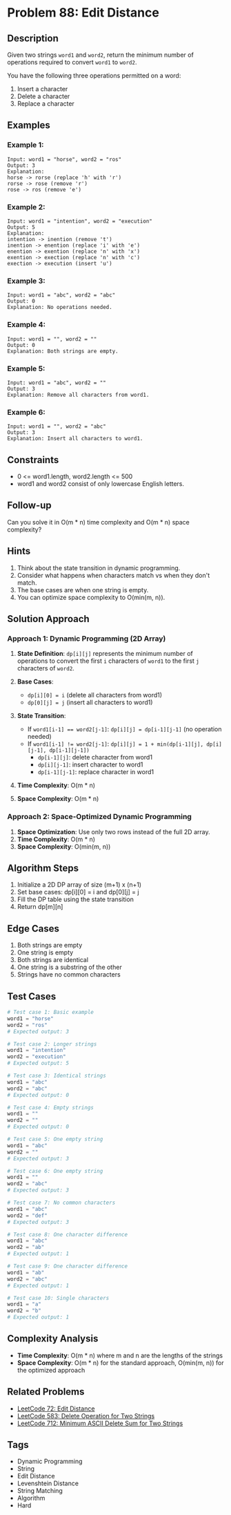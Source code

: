 # Problem 88: Edit Distance

## Description

Given two strings `word1` and `word2`, return the minimum number of operations required to convert `word1` to `word2`.

You have the following three operations permitted on a word:

1. Insert a character
2. Delete a character
3. Replace a character

## Examples

### Example 1:
```
Input: word1 = "horse", word2 = "ros"
Output: 3
Explanation: 
horse -> rorse (replace 'h' with 'r')
rorse -> rose (remove 'r')
rose -> ros (remove 'e')
```

### Example 2:
```
Input: word1 = "intention", word2 = "execution"
Output: 5
Explanation: 
intention -> inention (remove 't')
inention -> enention (replace 'i' with 'e')
enention -> exention (replace 'n' with 'x')
exention -> exection (replace 'n' with 'c')
exection -> execution (insert 'u')
```

### Example 3:
```
Input: word1 = "abc", word2 = "abc"
Output: 0
Explanation: No operations needed.
```

### Example 4:
```
Input: word1 = "", word2 = ""
Output: 0
Explanation: Both strings are empty.
```

### Example 5:
```
Input: word1 = "abc", word2 = ""
Output: 3
Explanation: Remove all characters from word1.
```

### Example 6:
```
Input: word1 = "", word2 = "abc"
Output: 3
Explanation: Insert all characters to word1.
```

## Constraints

- 0 <= word1.length, word2.length <= 500
- word1 and word2 consist of only lowercase English letters.

## Follow-up

Can you solve it in O(m * n) time complexity and O(m * n) space complexity?

## Hints

1. Think about the state transition in dynamic programming.
2. Consider what happens when characters match vs when they don't match.
3. The base cases are when one string is empty.
4. You can optimize space complexity to O(min(m, n)).

## Solution Approach

### Approach 1: Dynamic Programming (2D Array)

1. **State Definition**: `dp[i][j]` represents the minimum number of operations to convert the first `i` characters of `word1` to the first `j` characters of `word2`.

2. **Base Cases**:
   - `dp[i][0] = i` (delete all characters from word1)
   - `dp[0][j] = j` (insert all characters to word1)

3. **State Transition**:
   - If `word1[i-1] == word2[j-1]`: `dp[i][j] = dp[i-1][j-1]` (no operation needed)
   - If `word1[i-1] != word2[j-1]`: `dp[i][j] = 1 + min(dp[i-1][j], dp[i][j-1], dp[i-1][j-1])`
     - `dp[i-1][j]`: delete character from word1
     - `dp[i][j-1]`: insert character to word1
     - `dp[i-1][j-1]`: replace character in word1

4. **Time Complexity**: O(m * n)
5. **Space Complexity**: O(m * n)

### Approach 2: Space-Optimized Dynamic Programming

1. **Space Optimization**: Use only two rows instead of the full 2D array.
2. **Time Complexity**: O(m * n)
3. **Space Complexity**: O(min(m, n))

## Algorithm Steps

1. Initialize a 2D DP array of size (m+1) x (n+1)
2. Set base cases: dp[i][0] = i and dp[0][j] = j
3. Fill the DP table using the state transition
4. Return dp[m][n]

## Edge Cases

1. Both strings are empty
2. One string is empty
3. Both strings are identical
4. One string is a substring of the other
5. Strings have no common characters

## Test Cases

```python
# Test case 1: Basic example
word1 = "horse"
word2 = "ros"
# Expected output: 3

# Test case 2: Longer strings
word1 = "intention"
word2 = "execution"
# Expected output: 5

# Test case 3: Identical strings
word1 = "abc"
word2 = "abc"
# Expected output: 0

# Test case 4: Empty strings
word1 = ""
word2 = ""
# Expected output: 0

# Test case 5: One empty string
word1 = "abc"
word2 = ""
# Expected output: 3

# Test case 6: One empty string
word1 = ""
word2 = "abc"
# Expected output: 3

# Test case 7: No common characters
word1 = "abc"
word2 = "def"
# Expected output: 3

# Test case 8: One character difference
word1 = "abc"
word2 = "ab"
# Expected output: 1

# Test case 9: One character difference
word1 = "ab"
word2 = "abc"
# Expected output: 1

# Test case 10: Single characters
word1 = "a"
word2 = "b"
# Expected output: 1
```

## Complexity Analysis

- **Time Complexity**: O(m * n) where m and n are the lengths of the strings
- **Space Complexity**: O(m * n) for the standard approach, O(min(m, n)) for the optimized approach

## Related Problems

- [LeetCode 72: Edit Distance](https://leetcode.com/problems/edit-distance/)
- [LeetCode 583: Delete Operation for Two Strings](https://leetcode.com/problems/delete-operation-for-two-strings/)
- [LeetCode 712: Minimum ASCII Delete Sum for Two Strings](https://leetcode.com/problems/minimum-ascii-delete-sum-for-two-strings/)

## Tags

- Dynamic Programming
- String
- Edit Distance
- Levenshtein Distance
- String Matching
- Algorithm
- Hard
